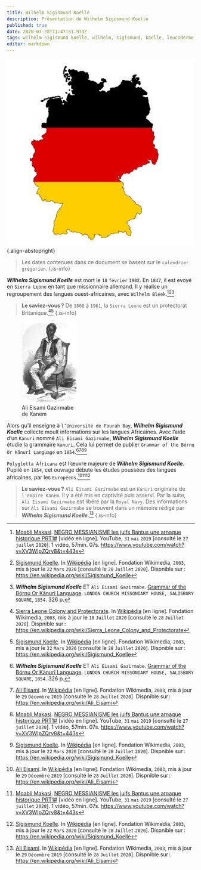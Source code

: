 ```yaml
---
title: Wilhelm Sigismund Koelle
description: Présentation de Wilhelm Sigismund Koelle
published: true
date: 2020-07-28T11:47:51.973Z
tags: wilhelm sigismund koelle, wilhelm, sigismund, koelle, leucoderme, linguistique, langue ouest-africaine, langue de l’ouest, pionnier, allemand, missionnaire
editor: markdown
---
```


![german-flag_free-for-commercial-use-no-attribution-required.png](/images/flag/germany/german-flag_free-for-commercial-use-no-attribution-required.png){.align-abstopright}

> Les dates contenues dans ce document se basent sur le `calendrier grégorien`.
{.is-info}

***Wilhelm Sigismund Koelle*** est mort le `18` `février` `1902`. En `1847`, il est evoyé en `Sierra Leone` en tant que missionnaire allemand. Il y réalise un regroupement des langues ouest-africaines, avec `Wilhelm Bleek`.[^1][^2][^5]

> **Le saviez-vous ?**
> De `1808` à `1961`, la `Sierra Leone` est un protectorat Britanique.[^3][^2]
{.is-info}

<figure class="image image_resized image-style-align-right" style="width: 30%;">
   <img src="/images/personnalite/kemit/ali-eisami-gazirmabe-of-bornu/ali-eisami_public-domain.jpg">
   <figcaption>
      Ali Eisami Gazirmabe<br/>
      de Kanem
  </figcaption>
</figure>

Alors qu’il enseigne à `l’Université de Fourah Bay`, ***Wilhelm Sigismund Koelle*** collecte moult informations sur les langues Africaines.
Avec l’aide d’un `Kanuri` nommé `Ali Eisami Gazirmabe`, ***Wilhelm Sigismund Koelle*** étudie la grammaire `kanuri`. Cela lui permet de publier `Grammar of the Bórnu Or Kānurī Language` en `1854`.[^5][^4][^1][^2]

`Polyglotta Africana` est l’œuvre majeure de ***Wilhelm Sigismund Koelle***. Puplié en `1854`, cet ouvrage débute les études poussées des langues africaines, par les `Européens`.[^4][^1][^2]

> **Le saviez-vous ?**
> `Ali Eisami Gazirmabe` est un `Kanuri` originaire de `l’empire Kanem`. Il y a été mis en captivité puis asservi.
> Par la suite, `Ali Eisami Gazirmabe` est libéré par la `Royal Navy`.
> Des informations sur `Ali Eisami Gazirmabe` se trouvent dans un mémoire rédigé par ***Wilhelm Sigismund Koelle***.[^4]
{.is-info}

[^1]: [Moabli Makasi](https://www.youtube.com/channel/UCjj4wUCAsYWITZQv4DbtPNw). [NEGRO MESSIANISME les juifs Bantus une arnaque historique PRT1#](https://www.youtube.com/watch?v=XV3WIpZQrv8&t=443s) [vidéo en ligne]. YouTube, `31` `mai` `2019` [consulté le `27` `juillet` `2020`]. 1 vidéo, 57min. 07s. https://www.youtube.com/watch?v=XV3WIpZQrv8&t=443s
[^2]: [Sigismund Koelle](https://en.wikipedia.org/wiki/Sigismund_Koelle). In [Wikipédia](https://wikipedia.org) [en ligne]. Fondation Wikimedia, `2003`, mis à jour le `22` `Mars` `2020` [consulté le `28` `Juillet` `2020`]. Dispnible sur : https://en.wikipedia.org/wiki/Sigismund_Koelle
[^3]: [Sierra Leone Colony and Protectorate](https://en.wikipedia.org/wiki/Sierra_Leone_Colony_and_Protectorate). In [Wikipédia](https://wikipedia.org) [en ligne]. Fondation Wikimedia, `2003`, mis à jour le `18` `Juillet` `2020` [consulté le `28` `Juillet` `2020`]. Dispnible sur : https://en.wikipedia.org/wiki/Sierra_Leone_Colony_and_Protectorate
[^4]: [Ali Eisami](https://en.wikipedia.org/wiki/Ali_Eisami). In [Wikipédia](https://wikipedia.org) [en ligne]. Fondation Wikimedia, `2003`, mis à jour le `29` `Décembre` `2019` [consulté le `28` `Juillet` `2020`]. Dispnible sur : https://en.wikipedia.org/wiki/Ali_Eisami
[^5]: ***Wilhelm Sigismund Koelle*** ET `Ali Eisami Gazirmabe`. [Grammar of the Bórnu Or Kānurī Language](https://books.google.fr/books?id=JiFKAAAAcAAJ&pg=PR8&redir_esc=y#v=onepage&q&f=false). `LONDON CHURCH MISSONIARY HOUSE, SALISBURY SQUARE`, `1854`. 326 p.